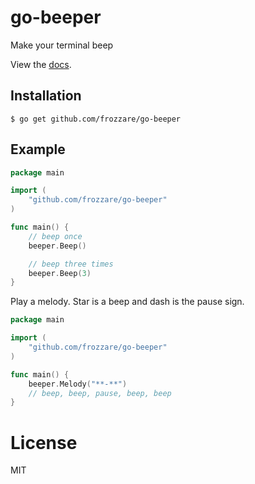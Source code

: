 # go-beeper

 Make your terminal beep

 View the [docs](http://godoc.org/github.com/frozzare/go-beeper).

## Installation

```
$ go get github.com/frozzare/go-beeper
```

## Example

```go
package main

import (
	"github.com/frozzare/go-beeper"
)

func main() {
	// beep once
	beeper.Beep()

	// beep three times
	beeper.Beep(3)
}
```

Play a melody. Star is a beep and dash is the pause sign.

```go
package main

import (
	"github.com/frozzare/go-beeper"
)

func main() {
	beeper.Melody("**-**")
	// beep, beep, pause, beep, beep
}
```

# License

 MIT